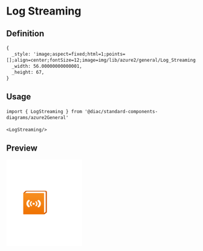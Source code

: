 # Log Streaming

## Definition

```
{
  _style: 'image;aspect=fixed;html=1;points=[];align=center;fontSize=12;image=img/lib/azure2/general/Log_Streaming.svg;strokeColor=none;',
  _width: 56.00000000000001,
  _height: 67,
}
```

## Usage

```
import { LogStreaming } from '@diac/standard-components-diagrams/azure2General'

<LogStreaming/>
```

## Preview

<img src="./log-streaming.png" width="200"/>
